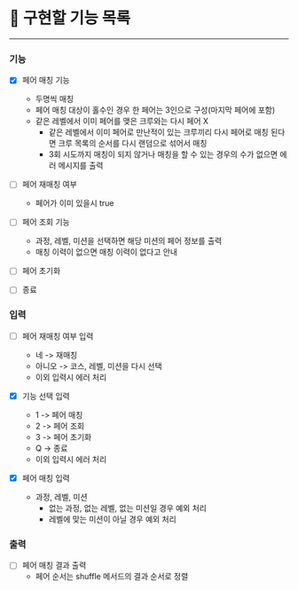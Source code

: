 # 🚀 구현할 기능 목록

---

### 기능

- [x] 페어 매칭 기능
  - 두명씩 매칭
  - 페어 매칭 대상이 홀수인 경우 한 페어는 3인으로 구성(마지막 페어에 포함)
  - 같은 레벨에서 이미 페어를 맺은 크루와는 다시 페어 X
    - 같은 레벨에서 이미 페어로 만난적이 있는 크루끼리 다시 페어로 매칭 된다면 크루 목록의 순서를 다시 랜덤으로 섞어서 매칭
    - 3회 시도까지 매칭이 되지 않거나 매칭을 할 수 있는 경우의 수가 없으면 에러 메시지를 출력

- [ ] 페어 재매칭 여부
  - 페어가 이미 있을시 true

- [ ] 페어 조회 기능
    - 과정, 레벨, 미션을 선택하면 해당 미션의 페어 정보를 출력
    - 매칭 이력이 없으면 매칭 이력이 없다고 안내

- [ ] 페어 초기화

- [ ] 종료

### 입력

- [ ] 페어 재매칭 여부 입력
  - 네 -> 재매칭
  - 아니오 -> 코스, 레벨, 미션을 다시 선택
  - 이외 입력시 에러 처리

- [x] 기능 선택 입력
  - 1 -> 페어 매칭
  - 2 -> 페어 조회
  - 3 -> 페어 초기화
  - Q -> 종료
  - 이외 입력시 에러 처리

- [x] 페어 매칭 입력
  - 과정, 레벨, 미션
    - 없는 과정, 없는 레벨, 없는 미션일 경우 예외 처리 
    - 레벨에 맞는 미션이 아닐 경우 예외 처리

### 출력

- [ ] 페어 매칭 결과 출력
  - 페어 순서는 shuffle 메서드의 결과 순서로 정렬